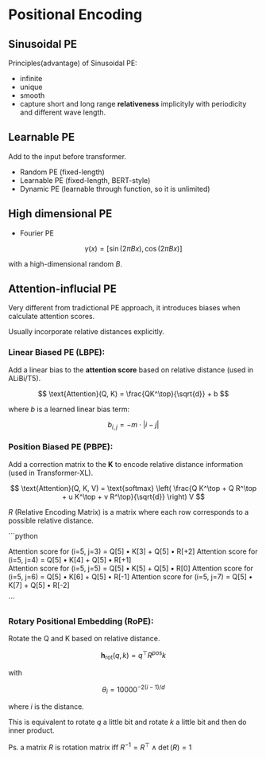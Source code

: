 # Positional Encoding

## Sinusoidal PE

Principles(advantage) of Sinusoidal PE:
- infinite
- unique
- smooth
- capture short and long range **relativeness** implicityly with periodicity and different wave length.

## Learnable PE

Add to the input before transformer.
- Random PE (fixed-length)
- Learnable PE (fixed-length, BERT-style)
- Dynamic PE (learnable through function, so it is unlimited)

## High dimensional PE
- Fourier PE 

$$
\gamma(x) = [ \sin(2\pi Bx), \cos(2\pi Bx) ]
$$

with a high-dimensional random $B$.

## Attention-influcial PE
Very different from tradictional PE approach, it introduces biases when calculate attention scores.

Usually incorporate relative distances explicitly.


### Linear Biased PE (LBPE): 
Add a linear bias to the **attention score** based on relative distance (used in ALiBi/T5).
  
$$
\text{Attention}(Q, K) = \frac{QK^\top}{\sqrt{d}} + b
$$

where $b$ is a learned linear bias term:

$$
b_{i,j} = -m \cdot |i - j|
$$

### Position Biased PE (PBPE): 
Add a correction matrix to the **K** to encode relative distance information (used in Transformer-XL).

$$
\text{Attention}(Q, K, V) = \text{softmax} \left( \frac{Q K^\top + Q R^\top + u K^\top + v R^\top}{\sqrt{d}} \right) V
$$

$R$ (Relative Encoding Matrix) is a matrix where each row corresponds to a possible relative distance. 

´´´python

Attention score for (i=5, j=3) = Q[5] • K[3] + Q[5] • R[+2]
Attention score for (i=5, j=4) = Q[5] • K[4] + Q[5] • R[+1]  
Attention score for (i=5, j=5) = Q[5] • K[5] + Q[5] • R[0]
Attention score for (i=5, j=6) = Q[5] • K[6] + Q[5] • R[-1]
Attention score for (i=5, j=7) = Q[5] • K[7] + Q[5] • R[-2]

´´´


### Rotary Positional Embedding (RoPE): 
Rotate the Q and K based on relative distance.

$$
\mathbf{h}_{\text{rot}}(q, k) = q^\top R^{pos} k
$$

with

$$
\theta_i = 10000^{-2(i-1)/d}
$$

where $i$ is the distance.

This is equivalent to rotate $q$ a little bit and rotate $k$ a little bit and then do inner product. 

Ps. a matrix $R$ is rotation matrix iff $R^{-1} = R^{\top} \wedge \det(R) = 1$